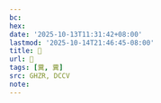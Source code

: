 ```yaml
---
bc:
hex:
date: '2025-10-13T11:31:42+08:00'
lastmod: '2025-10-14T21:46:45-08:00'
title: 󰪖
url: 󰪖
tags: [糞, 糞]
src: GHZR, DCCV
note:
---
```


